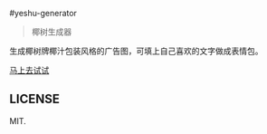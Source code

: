 #yeshu-generator

> 椰树生成器

生成椰树牌椰汁包装风格的广告图，可填上自己喜欢的文字做成表情包。

[马上去试试](https://github.com/AstroChensj/yeshu-generator)

## LICENSE

MIT.

